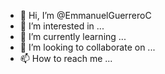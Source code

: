 - 👋 Hi, I’m @EmmanuelGuerreroC
- 👀 I’m interested in ...
- 🌱 I’m currently learning ...
- 💞️ I’m looking to collaborate on ...
- 📫 How to reach me ...

<!---
EmmanuelGuerreroC/EmmanuelGuerreroC is a ✨ special ✨ repository because its `README.md` (this file) appears on your GitHub profile.
You can click the Preview link to take a look at your changes.
--->
